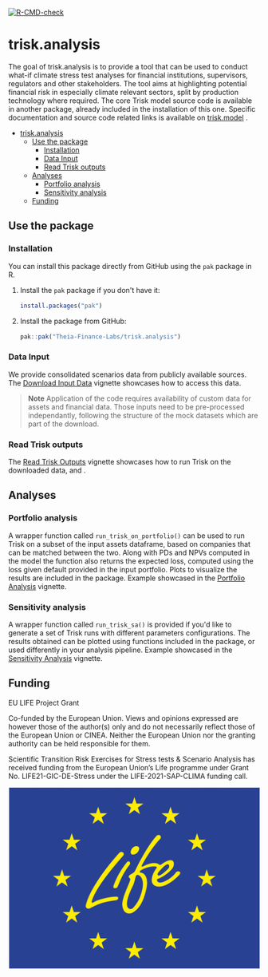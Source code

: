   <!-- badges: start -->
  [![R-CMD-check](https://github.com/Theia-Finance-Labs/trisk.utils/actions/workflows/R-CMD-check.yaml/badge.svg)](https://github.com/Theia-Finance-Labs/trisk.utils/actions/workflows/R-CMD-check.yaml)
  <!-- badges: end -->

# trisk.analysis


The goal of trisk.analysis is to provide a tool that can be used to conduct what-if climate stress test analyses for financial institutions, supervisors, regulators and other stakeholders. The tool aims at highlighting potential financial risk in especially climate relevant sectors, split by production technology where required.
The core Trisk model source code is available in another package, already included in the installation of this one. Specific documentation and source code related links is available on [trisk.model](https://theia-finance-labs.github.io/trisk.model/index.html) .



- [trisk.analysis](#triskanalysis)
  - [Use the package](#use-the-package)
    - [Installation](#installation)
    - [Data Input](#data-input)
    - [Read Trisk outputs](#read-trisk-outputs)
  - [Analyses](#analyses)
    - [Portfolio analysis](#portfolio-analysis)
    - [Sensitivity analysis](#sensitivity-analysis)
  - [Funding](#funding)


## Use the package

### Installation

You can install this package directly from GitHub using the `pak` package in R.

1. Install the `pak` package if you don't have it:

    ```r
    install.packages("pak")
    ```

2. Install the package from GitHub:

    ```r
    pak::pak("Theia-Finance-Labs/trisk.analysis")
    ```

### Data Input

We provide consolidated scenarios data from publicly available sources. The [Download Input Data](https://theia-finance-labs.github.io/trisk.analysis/articles/download-input-data.html) vignette showcases how to access this data.

> **Note** Application of the code requires availability of custom data for assets and financial data. Those inputs need to be pre-processed independantly, following the structure of the mock datasets which are part of the download. 


### Read Trisk outputs

The [Read Trisk Outputs](https://theia-finance-labs.github.io/trisk.analysis/articles/download-input-data.html) vignette showcases how to run Trisk on the downloaded data, and .

## Analyses

### Portfolio analysis
A wrapper function called `run_trisk_on_portfolio()` can be used to run Trisk on a subset of the input assets dataframe, based on companies that can be matched between the two. Along with PDs and NPVs computed in the model the function also returns the expected loss, computed using the loss given default provided in the input portfolio. Plots to visualize the results are included in the package.
Example showcased in the [Portfolio Analysis](https://theia-finance-labs.github.io/trisk.analysis/articles/portfolio-analysis.html) vignette.

### Sensitivity analysis
A wrapper function called `run_trisk_sa()` is provided if you'd like to generate a set of Trisk runs with different parameters configurations. The results obtained can be plotted using functions included in the package, or used differently in your analysis pipeline.
Example showcased in the [Sensitivity Analysis](https://theia-finance-labs.github.io/trisk.analysis/articles/sensitivity-analysis.html) vignette.


## Funding

EU LIFE Project Grant

Co-funded by the European Union. Views and opinions expressed are however those of the author(s) only and do not necessarily reflect those of the European Union or CINEA. Neither the European Union nor the granting authority can be held responsible for them.

Scientific Transition Risk Exercises for Stress tests & Scenario Analysis has received funding from the European Union’s Life programme under Grant No. LIFE21-GIC-DE-Stress under the LIFE-2021-SAP-CLIMA funding call.

![](data-raw/LifeLogo2.jpg)

